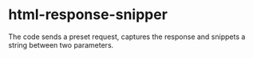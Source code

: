 # html-response-snipper
The code sends a preset request, captures the response and snippets a string between two parameters.
